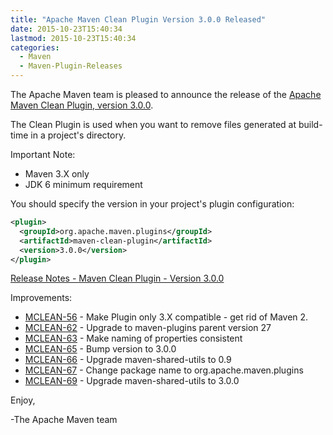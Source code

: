 ```yaml
---
title: "Apache Maven Clean Plugin Version 3.0.0 Released"
date: 2015-10-23T15:40:34
lastmod: 2015-10-23T15:40:34
categories:
  - Maven
  - Maven-Plugin-Releases
---
```

The Apache Maven team is pleased to announce the release of the 
[Apache Maven Clean Plugin, version 3.0.0](http://maven.apache.org/plugins/maven-clean-plugin/).

The Clean Plugin is used when you want to remove files generated at build-time
in a project's directory.

Important Note:

 * Maven 3.X only
 * JDK 6 minimum requirement

You should specify the version in your project's plugin configuration:

```xml
<plugin>
  <groupId>org.apache.maven.plugins</groupId>
  <artifactId>maven-clean-plugin</artifactId>
  <version>3.0.0</version>
</plugin>
```

<!-- more -->

[Release Notes - Maven Clean Plugin - Version 3.0.0](http://jira.codehaus.org/secure/ReleaseNote.jspa?projectId=11128&version=20685)

Improvements:

 * [MCLEAN-56](https://issues.apache.org/jira/browse/MCLEAN-56) -  Make Plugin only 3.X compatible - get rid of Maven 2.
 * [MCLEAN-62](https://issues.apache.org/jira/browse/MCLEAN-62) -  Upgrade to maven-plugins parent version 27
 * [MCLEAN-63](https://issues.apache.org/jira/browse/MCLEAN-63) -  Make naming of properties consistent
 * [MCLEAN-65](https://issues.apache.org/jira/browse/MCLEAN-65) -  Bump version to 3.0.0
 * [MCLEAN-66](https://issues.apache.org/jira/browse/MCLEAN-66) -  Upgrade maven-shared-utils to 0.9
 * [MCLEAN-67](https://issues.apache.org/jira/browse/MCLEAN-67) -  Change package name to org.apache.maven.plugins
 * [MCLEAN-69](https://issues.apache.org/jira/browse/MCLEAN-69) -  Upgrade maven-shared-utils to 3.0.0


Enjoy,

-The Apache Maven team
